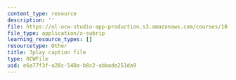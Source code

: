 ```yaml
---
content_type: resource
description: ''
file: https://ol-ocw-studio-app-production.s3.amazonaws.com/courses/18-06sc-linear-algebra-fall-2011/e6a77f3fa28c540ab8c2abbade251da9_qEBi0K5wfOs.vtt
file_type: application/x-subrip
learning_resource_types: []
resourcetype: Other
title: 3play caption file
type: OCWFile
uid: e6a77f3f-a28c-540a-b8c2-abbade251da9
---
```

